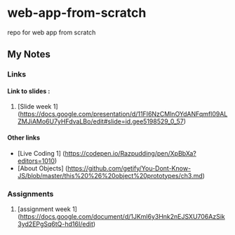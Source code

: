 # web-app-from-scratch

repo for web app from scratch

## My Notes

### Links
#### Link to slides : 
1. [Slide week 1] (https://docs.google.com/presentation/d/11FI6NzCMlnOYdANFqmfl09ALZMJiAMo6U7yHFdvaLBo/edit#slide=id.gee5198529_0_57)

#### Other links 
- [Live Coding 1] (https://codepen.io/Razpudding/pen/XpBbXa?editors=1010)
- [About Objects] (https://github.com/getify/You-Dont-Know-JS/blob/master/this%20%26%20object%20prototypes/ch3.md)


### Assignments
1. [assignment week 1] (https://docs.google.com/document/d/1JKml6y3Hnk2nEJSXU706AzSik3yd2EPgSq6tQ-hd16I/edit)




